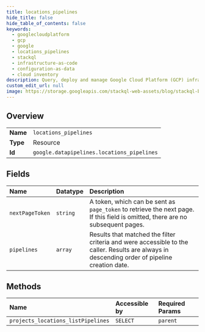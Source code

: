 ```yaml
---
title: locations_pipelines
hide_title: false
hide_table_of_contents: false
keywords:
  - googlecloudplatform
  - gcp
  - google
  - locations_pipelines
  - stackql
  - infrastructure-as-code
  - configuration-as-data
  - cloud inventory
description: Query, deploy and manage Google Cloud Platform (GCP) infrastructure and resources using SQL
custom_edit_url: null
image: https://storage.googleapis.com/stackql-web-assets/blog/stackql-blog-post-featured-image.png
---
```

  
    

## Overview
<table><tbody>
<tr><td><b>Name</b></td><td><code>locations_pipelines</code></td></tr>
<tr><td><b>Type</b></td><td>Resource</td></tr>
<tr><td><b>Id</b></td><td><code>google.datapipelines.locations_pipelines</code></td></tr>
</tbody></table>

## Fields
| Name | Datatype | Description |
|:-----|:---------|:------------|
| `nextPageToken` | `string` | A token, which can be sent as `page_token` to retrieve the next page. If this field is omitted, there are no subsequent pages. |
| `pipelines` | `array` | Results that matched the filter criteria and were accessible to the caller. Results are always in descending order of pipeline creation date. |
## Methods
| Name | Accessible by | Required Params |
|:-----|:--------------|:----------------|
| `projects_locations_listPipelines` | `SELECT` | `parent` |
